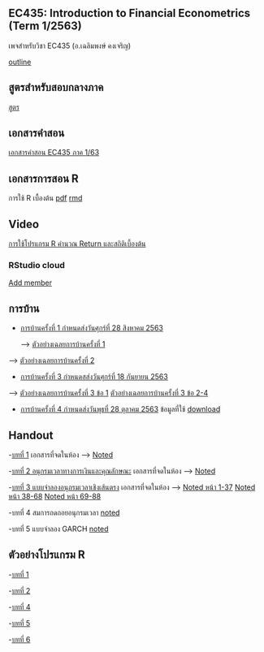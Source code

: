 ## EC435: Introduction to Financial Econometrics (Term 1/2563)
เพจสำหรับวิชา EC435 (อ.เฉลิมพงษ์ คงเจริญ)

[outline](https://github.com/chaleampong/EC435/blob/master/outline_ec435_1_63_chaleampong2.pdf)

## สูตรสำหรับสอบกลางภาค

[สูตร](https://github.com/chaleampong/EC435/blob/master/formula_for_mid.pdf)

## เอกสารคำสอน

[เอกสารคำสอน EC435 ภาค 1/63](https://github.com/chaleampong/EC435/blob/master/Chaleampong_IntroFinEcono_20200707.pdf)

## เอกสารการสอน R

การใช้ R เบื้องต้น  [pdf](https://github.com/chaleampong/EC435/blob/master/rclass_1_63.pdf) [rmd](https://github.com/chaleampong/EC435/blob/master/rclass_1_63.Rmd)

## Video

[การใช้โปรแกรม R คำนวณ Return และสถิติเบี้องต้น](https://youtu.be/aETKLqnSGXg)


### RStudio cloud 

[Add member](https://rstudio.cloud/spaces/83978/join?access_code=i%2BG0n1cuDQ%2BQzxVt116vK8fuFqQ9FPiG9iVo1Ge4)




## การบ้าน

- [การบ้านครั้งที่ 1 กำหนดส่งวันศุกร์ที่ 28 สิงหาคม 2563](https://github.com/chaleampong/EC435/blob/master/ec435_1_2563_hw1.pdf)
  
  --> [ตัวอย่างเฉลยการบ้านครั้งที่ 1](https://github.com/chaleampong/EC435/blob/master/ec435_1_2563_hw1_sol.pdf)
 
 --> [ตัวอย่างเฉลยการบ้านครั้งที่ 2](https://github.com/chaleampong/EC435/blob/master/ec435_1_2563_hw2_sol.pdf)

- [การบ้านครั้งที่ 3 กำหนดสส่งวันศุกร์ที่ 18 กันยายน 2563](https://github.com/chaleampong/EC435/blob/master/ec435_1_2563_hw3.pdf)

--> [ตัวอย่างเฉลยการบ้านครั้งที่ 3 ข้อ 1](https://github.com/chaleampong/EC435/blob/master/ec435_1_2563_hw3q1_sol.pdf)  [ตัวอย่างเฉลยการบ้านครั้งที่ 3 ข้อ 2-4](https://github.com/chaleampong/EC435/blob/master/ec435_1_2563_hw3_sol.pdf)

- [การบ้านครั้งที่ 4 กำหนดส่งวันพุธที่ 28 ตุลาคม 2563](https://github.com/chaleampong/EC435/blob/master/ec435_1_2563_hw4.pdf) ข้อมูลที่ใช้ [download](https://github.com/chaleampong/EC435/blob/master/set50_m0619.csv)

## Handout 
-[บทที่ 1](https://github.com/chaleampong/EC435/blob/master/chapter0_slide_1_62_ho.pdf) เอกสารที่จดในห้อง --> [Noted](https://github.com/chaleampong/EC435/blob/master/chapter0_slide_1_62_noted.pdf)

-[บทที่ 2 อนุกรมเวลาทางการเงินและคุณลักษณะ](https://github.com/chaleampong/EC435/blob/master/chapter2_1_63_slide_ho.pdf) เอกสารที่จดในห้อง --> [Noted](https://github.com/chaleampong/EC435/blob/master/chapter2_1_63_slide_noted.pdf)

-[บทที่ 3 แบบจำลองอนุกรมเวลาเชิงเส้นตรง](https://github.com/chaleampong/EC435/blob/master/chapter3_1_63_slide_ho.pdf) เอกสารที่จดในห้อง --> [Noted หน้า 1-37](https://github.com/chaleampong/EC435/blob/master/chapter3_1_63_slide_noted_p1_37.pdf)
[Noted หน้า 38-68](https://github.com/chaleampong/EC435/blob/master/chapter3_1_63_slide_noted_p38_68.pdf)
 [Noted หน้า 69-88](https://github.com/chaleampong/EC435/blob/master/chapter3_1_63_slide_noted_p69_88.pdf)
 
-บทที่ 4 สมการถดถอยอนุกรมเวลา [noted](https://github.com/chaleampong/EC435/blob/master/chapter4_1_63_slide_noted.pdf)

-บทที่ 5 แบบจำลอง GARCH [noted](https://github.com/chaleampong/EC435/blob/master/chapter5_1_63_slide_noted_web.pdf)

## ตัวอย่างโปรแกรม R

-[บทที่ 1](https://github.com/chaleampong/EC435/blob/master/chapter1_example.md)

-[บทที่ 2](https://github.com/chaleampong/EC435/blob/master/chapter2_example.md)

-[บทที่ 4](https://github.com/chaleampong/EC435/blob/master/chapter4_example.md)

-[บทที่ 5](https://github.com/chaleampong/EC435/blob/master/chapter5_example.md)

-[บทที่ 6](https://github.com/chaleampong/EC435/blob/master/chapter6_example.md)
